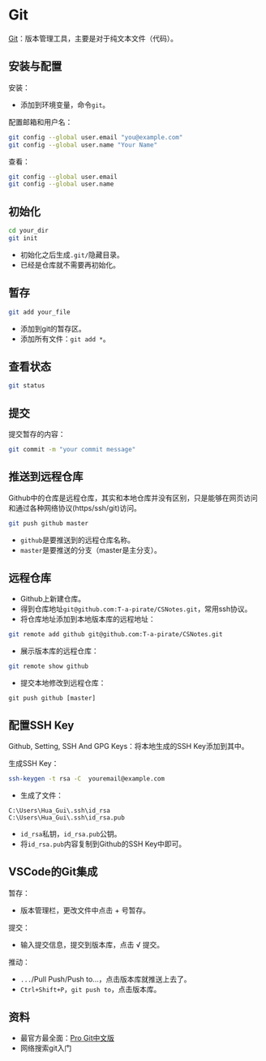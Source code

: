 # Git

[Git](https://git-scm.com/)：版本管理工具，主要是对于纯文本文件（代码）。

## 安装与配置

安装：
- 添加到环境变量，命令`git`。

配置邮箱和用户名：
```bash
git config --global user.email "you@example.com"
git config --global user.name "Your Name"
```
查看：
```bash
git config --global user.email
git config --global user.name
```

## 初始化

```bash
cd your_dir
git init
```
- 初始化之后生成`.git/`隐藏目录。
- 已经是仓库就不需要再初始化。

## 暂存

```bash
git add your_file
```
- 添加到git的暂存区。
- 添加所有文件：`git add *`。

## 查看状态

```bash
git status
```

## 提交

提交暂存的内容：
```bash
git commit -m "your commit message"
```

## 推送到远程仓库

Github中的仓库是远程仓库，其实和本地仓库并没有区别，只是能够在网页访问和通过各种网络协议(https/ssh/git)访问。

```bash
git push github master
```
- `github`是要推送到的远程仓库名称。
- `master`是要推送的分支（master是主分支）。

## 远程仓库

- Github上新建仓库。
- 得到仓库地址`git@github.com:T-a-pirate/CSNotes.git`，常用ssh协议。
- 将仓库地址添加到本地版本库的远程地址：
```bash
git remote add github git@github.com:T-a-pirate/CSNotes.git
```
- 展示版本库的远程仓库：
```bash
git remote show github
```
- 提交本地修改到远程仓库：
```
git push github [master]
```

## 配置SSH Key

Github, Setting, SSH And GPG Keys：将本地生成的SSH Key添加到其中。

生成SSH Key：
```bash
ssh-keygen -t rsa -C  youremail@example.com
```
- 生成了文件：
```
C:\Users\Hua_Gui\.ssh\id_rsa
C:\Users\Hua_Gui\.ssh\id_rsa.pub
```
- `id_rsa`私钥，`id_rsa.pub`公钥。
- 将`id_rsa.pub`内容复制到Github的SSH Key中即可。

## VSCode的Git集成

暂存：
- 版本管理栏，更改文件中点击 + 号暂存。

提交：
- 输入提交信息，提交到版本库，点击 √ 提交。

推动：
- `...`/Pull Push/Push to...，点击版本库就推送上去了。
- `Ctrl+Shift+P`，`git push to`，点击版本库。

## 资料

- 最官方最全面：[Pro Git中文版](https://git-scm.com/book/zh/v2)
- 网络搜索git入门